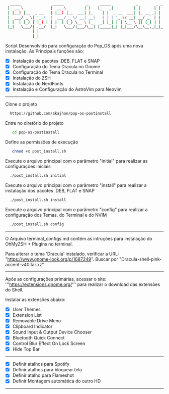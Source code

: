 ```bash
  _____              _____          _     _____           _        _ _ 
 |  __ \            |  __ \        | |   |_   _|         | |      | | |
 | |__) |__  _ __   | |__) |__  ___| |_    | |  _ __  ___| |_ __ _| | |
 |  ___/ _ \| '_ \  |  ___/ _ \/ __| __|   | | | '_ \/ __| __/ _` | | |
 | |  | (_) | |_) | | |  | (_) \__ \ |_   _| |_| | | \__ \ || (_| | | |
 |_|   \___/| .__/  |_|   \___/|___/\__| |_____|_| |_|___/\__\__,_|_|_|
            | |                                                        
            |_|                                                                            
```

Script Desenvolvido para configuração do Pop_OS após uma nova instalação. As Principais funções são:

- [x] Instalação de pacotes .DEB, FLAT e SNAP
- [x] Configuração do Tema Dracula no Gnome
- [x] Configuração do Tema Dracula no Terminal
- [x] Instalação do ZSH
- [x] Instalação do NerdFonts
- [x] Instalação e Configuração do AstroVim para Neovim

***

Clone o projeto

```bash
  https://github.com/akajhon/pop-os-postinstall
```

Entre no diretório do projeto

```bash
   cd pop-os-postinstall
```
Define as permissões de execução

```bash
   chmod +x post_install.sh
```

Execute o arquivo principal com o parâmetro "initial" para realizar as configurações iniciais

```bash
  ./post_install.sh initial
```

Execute o arquivo principal com o parâmetro "install" para realizar a instalação dos pacotes .DEB, FLAT e SNAP

```bash
  ./post_install.sh install
```

Execute o arquivo principal com o parâmetro "config" para realizar a configuração dos Temas, do Terminal e do NVIM

```bash
  ./post_install.sh config
```
***

O Arquivo terminal_configs.md contém as intruções para instalação do OhMyZSH + Plugins no terminal.

Para alterar o tema 'Dracula' instalado, verificar a URL: "https://www.gnome-look.org/p/1687249". Buscar por "Dracula-shell-pink-accent-v40.tar.xz"

***

Após as configurações primárias, acessar o site: '''https://extensions.gnome.org/''' para realizar o download das extensões do Shell.

Instalar as extensões abaixo:
- [x] User Themes
- [x] Extension List
- [x] Removable Drive Menu
- [x] Clipboard Indicator
- [x] Sound Input & Output Device Chooser
- [x] Bluetooth Quick Connect
- [x] Control Blur Effect On Lock Screen
- [x] Hide Top Bar

***

- [x] Definir atalhos para Spotify
- [x] Definir atalhos para bloquear tela
- [x] Definir atalho para Flameshot
- [x] Definir Montagem automática do outro HD

***
